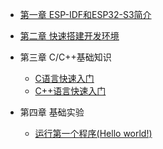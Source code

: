 <!-- docs/_sidebar.md -->

- [第一章 ESP-IDF和ESP32-S3简介](DShanMCU-Mio/ESP-IDF/chapter1.md)

- [第二章 快速搭建开发环境](DShanMCU-Mio/ESP-IDF/chapter2.md)

- 第三章 C/C++基础知识

  - [C语言快速入门](DShanMCU-Mio/ESP-IDF/chapter3-1.md)
  - [C++语言快速入门](DShanMCU-Mio/ESP-IDF/chapter3-2.md)

- 第四章 基础实验

  - [运行第一个程序(Hello world!)](DShanMCU-Mio/ESP-IDF/chapter4-1.md)

